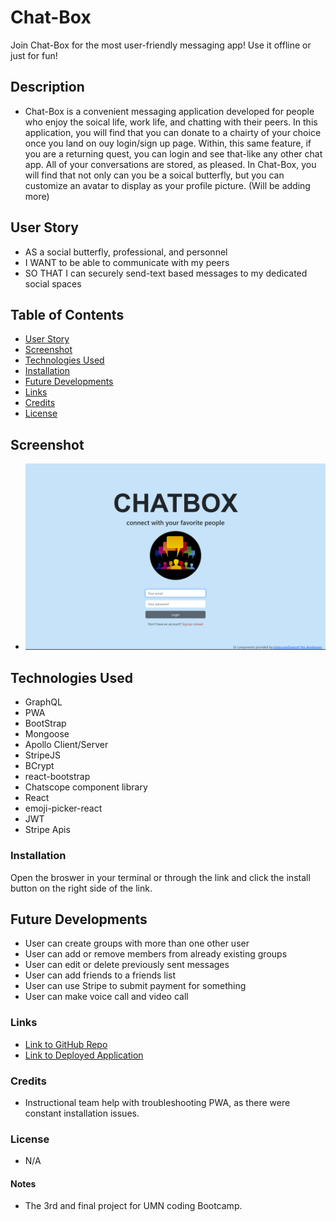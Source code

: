 # Chat-Box
Join Chat-Box for the most user-friendly messaging app! Use it offline or just for fun!


## Description
* Chat-Box is a convenient messaging application developed for people who enjoy the soical life, work life, and chatting with their peers. In this application, you will find that you can donate to a chairty of your choice once you land on ouy login/sign up page. Within, this same feature, if you are a returning quest, you can login and see that-like any other chat app. All of your conversations are stored, as pleased. In Chat-Box, you will find that not only can you be a soical butterfly, but you can customize an avatar to display as your profile picture.  (Will be adding more)


## User Story
* AS a social butterfly, professional, and personnel
* I WANT to be able to communicate with my peers
* SO THAT I can securely send-text based messages to my dedicated social spaces


## Table of Contents
* [User Story](#UserStory)
* [Screenshot](#Screenshot)
* [Technologies Used](#TechnologiesUsed)
* [Installation](#Installation)
* [Future Developments](#futuredevelopments)
* [Links](#Links)
* [Credits](#Credits)
* [License](#License)




## Screenshot
* ![Screenshot of Application](./client/public/P2ss.png)



## Technologies Used
- GraphQL
- PWA
- BootStrap
- Mongoose 
- Apollo Client/Server
- StripeJS
- BCrypt
- react-bootstrap
- Chatscope component library
- React
- emoji-picker-react
- JWT
- Stripe Apis




### Installation
Open the broswer in your terminal or through the link and click the install button on the right side of the link.



## Future Developments
- User can create groups with more than one other user
- User can add or remove members from already existing groups
- User can edit or delete previously sent messages
- User can add friends to a friends list
- User can use Stripe to submit payment for something
- User can make voice call and video call



### Links
* [Link to GitHub Repo](https://github.com/Denitrix/Chat-Box)
* [Link to Deployed Application](https://chat-box-fd95.onrender.com)



### Credits
- Instructional team help with troubleshooting PWA, as there were constant installation issues. 



### License
- N/A

#### Notes
- The 3rd and final project for UMN coding Bootcamp.

